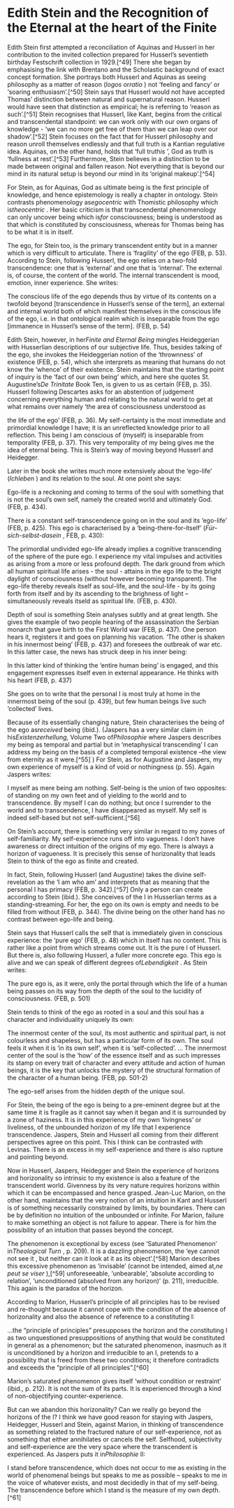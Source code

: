 Edith Stein and the Recognition of the Eternal at the heart of the Finite
=========================================================================

Edith Stein first attempted a reconciliation of Aquinas and Husserl in
her contribution to the invited collection prepared for Husserl’s
seventieth birthday Festschrift collection in 1929.[^49] There she began
by emphasising the link with Brentano and the Scholastic background of
exact concept formation. She portrays both Husserl and Aquinas as seeing
philosophy as a matter of reason (*logos* or*ratio* ) not ‘feeling and
fancy’ or ‘soaring enthusiasm’.[^50] Stein says that Husserl would not
have accepted Thomas’ distinction between natural and supernatural
reason. Husserl would have seen that distinction as empirical; he is
referring to ‘reason as such’.[^51] Stein recognises that Husserl, like
Kant, begins from the critical and transcendental standpoint: we can
work only with our own organs of knowledge - ‘we can no more get free of
them than we can leap over our shadow’.[^52] Stein focuses on the fact
that for Husserl philosophy and reason unroll themselves endlessly and
that full truth is a Kantian regulative idea. Aquinas, on the other
hand, holds that ‘full truth*is* ’, God as truth is ‘fullness at
rest’.[^53] Furthermore, Stein believes in a distinction to be made
between original and fallen reason. Not everything that is beyond our
mind in its natural setup is beyond our mind in its ‘original
makeup’.[^54]

For Stein, as for Aquinas, God as ultimate being is the first principle
of knowledge, and hence epistemology is really a chapter in ontology.
Stein contrasts phenomenology as*egocentric* with Thomistic philosophy
which is*theocentric* . Her basic criticism is that transcendental
phenomenology can only uncover being which is*for* consciousness; being
is understood as that which is constituted by consciousness, whereas for
Thomas being has to be what it is in itself.

The ego, for Stein too, is the primary transcendent entity but in a
manner which is very difficult to articulate. There is ‘fragility’ of
the ego (FEB, p. 53). According to Stein, following Husserl, the ego
relies on a two-fold transcendence: one that is ‘external’ and one that
is ‘internal’. The external is, of course, the content of the world. The
internal transcendent is mood, emotion, inner experience. She writes:

The conscious life of the ego depends thus by virtue of its contents on
a twofold beyond [transcendence in Husserl’s sense of the term], an
external and internal world both of which manifest themselves in the
conscious life of the ego, i.e. in that ontological realm which is
inseparable from the ego [immanence in Husserl’s sense of the term].
(FEB, p. 54)

Edith Stein, however, in her*Finite and Eternal Being* mingles
Heideggerian with Husserlian descriptions of our subjective life. Thus,
besides talking of the ego, she invokes the Heideggerian notion of the
‘thrownness’ of existence (FEB, p. 54), which she interprets as meaning
that humans do not know the ‘whence’ of their existence. Stein maintains
that the starting point of inquiry is the ‘fact of our own being’ which,
and here she quotes St. Augustine’s*De Trinitate* Book Ten, is given to
us as certain (FEB, p. 35). Husserl following Descartes asks for an
abstention of judgement concerning everything human and relating to the
natural world to get at what remains over namely ‘the area of
consciousness understood as

the life of the ego’ (FEB, p. 36). My self-certainty is the most
immediate and primordial knowledge I have; it is an unreflected
knowledge prior to all reflection. This being I am conscious of (myself)
is inseparable from temporality (FEB, p. 37). This very temporality of
my being gives me the idea of eternal being. This is Stein’s way of
moving beyond Husserl and Heidegger.

Later in the book she writes much more extensively about the ‘ego-life’
(*Ichleben* ) and its relation to the soul. At one point she says:

Ego-life is a reckoning and coming to terms of the soul with something
that is not the soul’s own self, namely the created world and ultimately
God. (FEB, p. 434).

There is a constant self-transcendence going on in the soul and its
‘ego-life’ (FEB, p. 425). This ego is characterised by a
‘being-there-for-itself’ (*Für-sich-selbst-dasein* , FEB, p. 430):

The primordial undivided ego-life already implies a cognitive
transcending of the sphere of the pure ego. I experience my vital
impulses and activities as arising from a more or less profound depth.
The dark ground from which all human spiritual life arises - the soul -
attains in the ego life to the bright daylight of consciousness (without
however becoming transparent). The ego-life thereby reveals itself as
soul-life, and the soul-life - by its going forth from itself and by its
ascending to the brighness of light –simultaneously reveals itseld as
spiritual life. (FEB, p. 430).

Depth of soul is something Stein analyses subtly and at great length.
She gives the example of two people hearing of the assassination the
Serbian monarch that gave birth to the First World war (FEB, p. 437).
One person hears it, registers it and goes on planning his vacation.
‘The other is shaken in his innermost being’ (FEB, p. 437) and foresees
the outbreak of war etc. In this latter case, the news has struck deep
in his inner being:

In this latter kind of thinking the ‘entire human being’ is engaged, and
this engagement expresses itself even in external appearance. He thinks
with his heart (FEB, p. 437)

She goes on to write that the personal I is most truly at home in the
innermost being of the soul (p. 439), but few human beings live such
‘collected’ lives.

Because of its essentially changing nature, Stein characterises the
being of the ego as*received* being (ibid.). (Jaspers has a very similar
claim in his*Existenzerhellung,* Volume Two of*Philosophie* where
Jaspers describes my being as temporal and partial but in ‘metaphysical
transcending’ I can address my being on the basis of a completed
temporal existence –the view from eternity as it were.[^55] ) For Stein,
as for Augustine and Jaspers, my own experience of myself is a kind of
void or nothingness (p. 55). Again Jaspers writes:

I myself as mere being am nothing. Self-being is the union of two
opposites: of standing on my own feet and of yielding to the world and
to transcendence. By myself I can do nothing; but once I surrender to
the world and to transcendence, I have disappeared as myself. My self is
indeed self-based but not self-sufficient.[^56]

On Stein’s account, there is something very similar in regard to my
zones of self-familiarity. My self-experience runs off into vagueness. I
don’t have awareness or direct intuition of the origins of my ego. There
is always a horizon of vagueness. It is precisely this sense of
horizonality that leads Stein to think of the ego as finite and created.

In fact, Stein, following Husserl (and Augustine) takes the divine
self-revelation as the ‘I am who am’ and interprets that as meaning that
the personal I has primacy (FEB, p. 342).[^57] Only a person can create
according to Stein (ibid.). She conceives of the I in Husserlian terms
as a standing-streaming. For her, the ego on its own is empty and needs
to be filled from without (FEB, p. 344). The divine being on the other
hand has no contrast between ego-life and being.

Stein says that Husserl calls the self that is immediately given in
conscious experience: the ‘pure ego’ (FEB, p. 48) which in itself has no
content. This is rather like a point from which streams come out. It is
the pure I of Husserl. But there is, also following Husserl, a fuller
more concrete ego. This ego is alive and we can speak of different
degrees of*Lebendigkeit* . As Stein writes:

The pure ego is, as it were, only the portal through which the life of a
human being passes on its way from the depth of the soul to the lucidity
of consciousness. (FEB, p. 501)

Stein tends to think of the ego as rooted in a soul and this soul has a
character and individuality uniquely its own:

The innermost center of the soul, its most authentic and spiritual part,
is not colourless and shapeless, but has a particular form of its own.
The soul feels it when it is ‘in its own self’, when it is
‘self-collected’. … The innermost center of the soul is the ‘how’ of the
essence itself and as such impresses its stamp on every trait of
character and every attitude and action of human beings, it is the key
that unlocks the mystery of the structural formation of the character of
a human being. (FEB, pp. 501-2)

The ego-self arises from the hidden depth of the unique soul.

For Stein, the being of the ego is being to a pre-eminent degree but at
the same time it is fragile as it cannot say when it began and it is
surrounded by a zone of haziness. It is in this experience of my own
‘livingness’ or liveliness, of the unbounded horizon of my life that I
experience transcendence. Jaspers, Stein and Husserl all coming from
their different perspectives agree on this point. This I think can be
contrasted with Levinas. There is an excess in my self-experience and
there is also rupture and pointing beyond.

Now in Husserl, Jaspers, Heidegger and Stein the experience of horizons
and horizonality so intrinsic to my existence is also a feature of the
transcendent world. Givenness by its very nature requires horizons
within which it can be encompassed and hence grasped. Jean-Luc Marion,
on the other hand, maintains that the very notion of an intuition in
Kant and Husserl is of something necessarily constrained by limits, by
boundaries. There can be by definition no intuition of the unbounded or
infinite. For Marion, failure to make something an object is not failure
to appear. There is for him the possibility of an intuition that passes
beyond the concept.

The phenomenon is exceptional by excess (see ‘Saturated Phenomenon’
in*Theological Turn* , p. 209). It is a dazzling phenomenon, the ‘eye
cannot not see it , but neither can it look at it as its object’.[^58]
Marion describes this excessive phenomenon as ‘invisable’ (cannot be
intended, aimed at,*ne peut se viser* ),[^59] unforeseeable,
‘unbearable’, ‘absolute according to relation’, ‘unconditioned (absolved
from any horizon)’ (p. 211), irreducible. This again is the paradox of
the horizon.

According to Marion, Husserl’s principle of all principles has to be
revised and re-thought because it cannot cope with the condition of the
absence of horizonality and also the absence of reference to a
constituting I:

…the “principle of principles” presupposes the horizon and the
constituting I as two unquestioned presuppositions of anything that
would be constituted in general as a phenomenon; but the saturated
phenomenon, inasmuch as it is unconditioned by a horizon and irreducible
to an I, pretends to a possibility that is freed from these two
conditions; it therefore contradicts and exceeds the “principle of all
principles”.[^60]

Marion’s saturated phenomenon gives itself ‘without condition or
restraint’ (ibid., p. 212). It is not the sum of its parts. It is
experienced through a kind of non-objectifying counter-experience.

But can we abandon this horizonality? Can we really go beyond the
horizons of the I? I think we have good reason for staying with Jaspers,
Heidegger, Husserl and Stein, against Marion, in thinking of
transcendence as something related to the fractured nature of our
self-experience, not as something that either annihilates or cancels the
self. Selfhood, subjectivity and self-experience are the very space
where the transcendent is experienced. As Jaspers puts it
in*Philosophie* II:

I stand before transcendence, which does not occur to me as existing in
the world of phenomenal beings but speaks to me as possible – speaks to
me in the voice of whatever exists, and most decidedly in that of my
self-being. The transcendence before which I stand is the measure of my
own depth.[^61]


